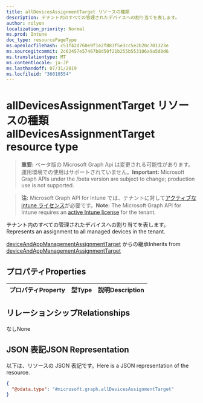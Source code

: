 ```yaml
---
title: allDevicesAssignmentTarget リソースの種類
description: テナント内のすべての管理されたデバイスへの割り当てを表します。
author: rolyon
localization_priority: Normal
ms.prod: Intune
doc_type: resourcePageType
ms.openlocfilehash: c51f42d760e9f1e2f883f5e3cc5e2b20c701323e
ms.sourcegitcommit: 2c62457e57467b8d50f21b255b553106a9a5d8d6
ms.translationtype: MT
ms.contentlocale: ja-JP
ms.lasthandoff: 07/31/2019
ms.locfileid: "36010554"
---
```

# <a name="alldevicesassignmenttarget-resource-type"></a><span data-ttu-id="747e9-103">allDevicesAssignmentTarget リソースの種類</span><span class="sxs-lookup"><span data-stu-id="747e9-103">allDevicesAssignmentTarget resource type</span></span>

> <span data-ttu-id="747e9-104">**重要:** ベータ版の Microsoft Graph Api は変更される可能性があります。運用環境での使用はサポートされていません。</span><span class="sxs-lookup"><span data-stu-id="747e9-104">**Important:** Microsoft Graph APIs under the /beta version are subject to change; production use is not supported.</span></span>

> <span data-ttu-id="747e9-105">**注:** Microsoft Graph API for Intune では、テナントに対して[アクティブな intune ライセンス](https://go.microsoft.com/fwlink/?linkid=839381)が必要です。</span><span class="sxs-lookup"><span data-stu-id="747e9-105">**Note:** The Microsoft Graph API for Intune requires an [active Intune license](https://go.microsoft.com/fwlink/?linkid=839381) for the tenant.</span></span>

<span data-ttu-id="747e9-106">テナント内のすべての管理されたデバイスへの割り当てを表します。</span><span class="sxs-lookup"><span data-stu-id="747e9-106">Represents an assignment to all managed devices in the tenant.</span></span>


<span data-ttu-id="747e9-107">[deviceAndAppManagementAssignmentTarget](../resources/intune-shared-deviceandappmanagementassignmenttarget.md) からの継承</span><span class="sxs-lookup"><span data-stu-id="747e9-107">Inherits from [deviceAndAppManagementAssignmentTarget](../resources/intune-shared-deviceandappmanagementassignmenttarget.md)</span></span>

## <a name="properties"></a><span data-ttu-id="747e9-108">プロパティ</span><span class="sxs-lookup"><span data-stu-id="747e9-108">Properties</span></span>
|<span data-ttu-id="747e9-109">プロパティ</span><span class="sxs-lookup"><span data-stu-id="747e9-109">Property</span></span>|<span data-ttu-id="747e9-110">型</span><span class="sxs-lookup"><span data-stu-id="747e9-110">Type</span></span>|<span data-ttu-id="747e9-111">説明</span><span class="sxs-lookup"><span data-stu-id="747e9-111">Description</span></span>|
|:---|:---|:---|

## <a name="relationships"></a><span data-ttu-id="747e9-112">リレーションシップ</span><span class="sxs-lookup"><span data-stu-id="747e9-112">Relationships</span></span>
<span data-ttu-id="747e9-113">なし</span><span class="sxs-lookup"><span data-stu-id="747e9-113">None</span></span>

## <a name="json-representation"></a><span data-ttu-id="747e9-114">JSON 表記</span><span class="sxs-lookup"><span data-stu-id="747e9-114">JSON Representation</span></span>
<span data-ttu-id="747e9-115">以下は、リソースの JSON 表記です。</span><span class="sxs-lookup"><span data-stu-id="747e9-115">Here is a JSON representation of the resource.</span></span>
<!-- {
  "blockType": "resource",
  "@odata.type": "microsoft.graph.allDevicesAssignmentTarget"
}
-->
``` json
{
  "@odata.type": "#microsoft.graph.allDevicesAssignmentTarget"
}
```





